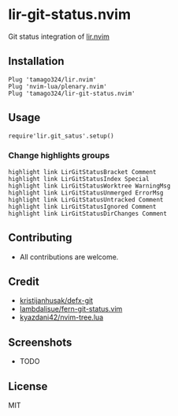 # lir-git-status.nvim

Git status integration of [lir.nvim](https://github.com/tamago324/lir.nvim)


## Installation

```
Plug 'tamago324/lir.nvim'
Plug 'nvim-lua/plenary.nvim'
Plug 'tamago324/lir-git-status.nvim'
```

## Usage

```
require'lir.git_satus'.setup()
```

### Change highlights groups

```viml
highlight link LirGitStatusBracket Comment
highlight link LirGitStatusIndex Special
highlight link LirGitStatusWorktree WarningMsg
highlight link LirGitStatusUnmerged ErrorMsg
highlight link LirGitStatusUntracked Comment
highlight link LirGitStatusIgnored Comment
highlight link LirGitStatusDirChanges Comment
```


## Contributing

* All contributions are welcome.


## Credit

* [kristijanhusak/defx-git](https://github.com/kristijanhusak/defx-git)
* [lambdalisue/fern-git-status.vim](https://github.com/lambdalisue/fern-git-status.vim)
* [kyazdani42/nvim-tree.lua](https://github.com/kyazdani42/nvim-tree.lua)


## Screenshots

* TODO

## License

MIT
